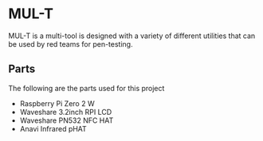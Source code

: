 # MUL-T
MUL-T is a multi-tool is designed with a variety of different utilities that can be used by red teams for pen-testing.
## Parts
The following are the parts used for this project
- Raspberry Pi Zero 2 W
- Waveshare 3.2inch RPI LCD
- Waveshare PN532 NFC HAT
- Anavi Infrared pHAT

